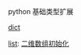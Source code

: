 python 基础类型扩展

[dict](https://github.com/JieShenAI/leetcode/blob/main/doc/note/dict.md)

[list](https://github.com/JieShenAI/leetcode/blob/main/doc/note/list.md): [二维数组初始化](https://github.com/JieShenAI/leetcode/blob/main/doc/note/list.md#%E4%BA%8C%E7%BB%B4%E6%95%B0%E7%BB%84%E5%88%9D%E5%A7%8B%E5%8C%96)

